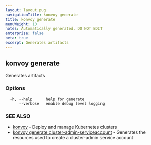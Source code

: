 ```yaml
---
layout: layout.pug
navigationTitle: konvoy generate
title: konvoy generate
menuWeight: 10
notes: Automatically generated, DO NOT EDIT
enterprise: false
beta: true
excerpt: Generates artifacts
---
```


## konvoy generate

Generates artifacts

### Options

```
  -h, --help      help for generate
      --verbose   enable debug level logging
```

### SEE ALSO

* [konvoy](../)	 - Deploy and manage Kubernetes clusters
* [konvoy generate cluster-admin-serviceaccount](./konvoy-generate-cluster-admin-serviceaccount/)	 - Generates the resources used to create a cluster-admin service account

